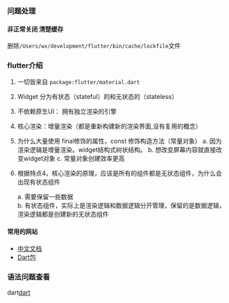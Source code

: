 ###  问题处理
#### 非正常关闭 清楚缓存
删除`/Users/wx/development/flutter/bin/cache/lockfile`文件

### flutter介绍

1. 一切皆来自 `package:flutter/material.dart`
2. Widget 分为有状态（stateful）的和无状态的（stateless）
3. 不依赖原生UI： 拥有独立渲染的引擎
4. 核心渲染：增量渲染（都是重新构建新的渲染界面,没有复用的概念）
5. 为什么大量使用 final修饰的属性，const 修饰构造方法（常量对象）
   a. 因为渲染逻辑是增量渲染。widget结构式树状结构。
   b. 想改变屏幕内容就直接改变widget对象
   c. 常量对象创建效率更高
6. 根据特点4，核心渲染的原理，应该是所有的组件都是无状态组件，为什么会出现有状态组件

   a. 需要保留一些数据    
   b. 有状态组件，实际上是渲染逻辑和数据逻辑分开管理，保留的是数据逻辑，渲染逻辑都是创建新的无状态组件    


#### 常用的网站 

+ [中文文档](https://flutterchina.club/)   
+ [Dart包](https://pub.dev/) 


### 语法问题查看
dart[dart]('./README.md')